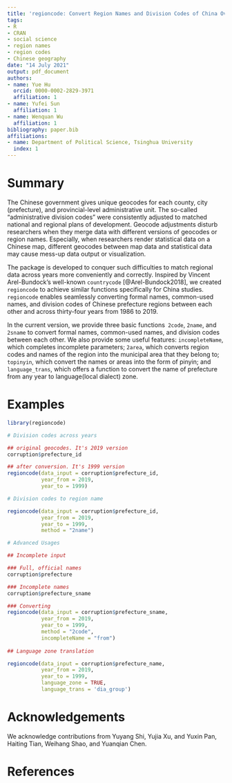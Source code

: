 ```yaml
---
title: 'regioncode: Convert Region Names and Division Codes of China Over Years'
tags:
- R
- CRAN
- social science
- region names
- region codes
- Chinese geography
date: "14 July 2021"
output: pdf_document
authors:
- name: Yue Hu
  orcid: 0000-0002-2829-3971
  affiliation: 1
- name: Yufei Sun
  affiliation: 1
- name: Wenquan Wu
  affiliation: 1
bibliography: paper.bib
affiliations:
- name: Department of Political Science, Tsinghua University
  index: 1
---
```


# Summary

The Chinese government gives unique geocodes for each county, city (prefecture), and provincial-level administrative unit. The so-called “administrative division codes” were consistently adjusted to matched national and regional plans of development. Geocode adjustments disturb researchers when they merge data with different versions of geocodes or region names. Especially, when researchers render statistical data on a Chinese map, different geocodes between map data and statistical data may cause mess-up data output or visualization.

The package is developed to conquer such difficulties to match regional data across years more conveniently and correctly. Inspired by Vincent Arel-Bundock’s well-known `countrycode` [@Arel-Bundock2018], we created `regioncode` to achieve similar functions specifically for China studies. `regioncode` enables seamlessly converting formal names, common-used names, and division codes of Chinese prefecture regions between each other and across thirty-four years from 1986 to 2019.

In the current version, we provide three basic functions` 2code`, `2name`, and `2sname` to convert formal names, common-used names, and division codes between each other. We also provide some useful features: `incompleteName`, which completes incomplete parameters; `2area`, which converts region codes and names of the region into the municipal area that they belong to; `topinyin`, which convert the names or areas into the form of pinyin; and `language_trans`, which offers a function to convert the name of prefecture from any year to language(local dialect) zone.

# Examples

```r
library(regioncode)

# Division codes across years 

## original geocodes. It's 2019 version
corruption$prefecture_id

## after conversion. It's 1999 version
regioncode(data_input = corruption$prefecture_id, 
           year_from = 2019,
           year_to = 1999)

# Division codes to region name

regioncode(data_input = corruption$prefecture_id, 
           year_from = 2019,
           year_to = 1999, 
           method = "2name")

# Advanced Usages 

## Incomplete input

### Full, official names
corruption$prefecture

### Incomplete names
corruption$prefecture_sname

### Converting
regioncode(data_input = corruption$prefecture_sname, 
           year_from = 2019,
           year_to = 1999, 
           method = "2code",
           incompleteName = "from")
           
## Language zone translation

regioncode(data_input = corruption$prefecture_name, 
           year_from = 2019,
           year_to = 1999, 
           language_zone = TRUE,
           language_trans = 'dia_group')

```

# Acknowledgements

We acknowledge contributions from Yuyang Shi, Yujia Xu, and Yuxin Pan, Haiting Tian, Weihang Shao, and Yuanqian Chen.

# References
